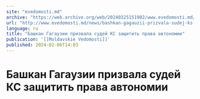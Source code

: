 ```yaml
---
site: "evedomosti.md"
archive: "https://web.archive.org/web/20240325151902/www.evedomosti.md/news/bashkan-gagauzii-prizvala-sudej-ks-zashitit-prava-avtonomii"
url: "http://www.evedomosti.md/news/bashkan-gagauzii-prizvala-sudej-ks-zashitit-prava-avtonomii"
language: ru
title: "Башкан Гагаузии призвала судей КС защитить права автономии"
publication: '[[Moldavskie Vedomosti]]'
published: 2024-02-06T14:03
---
```


# Башкан Гагаузии призвала судей КС защитить права автономии

